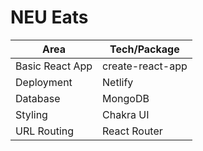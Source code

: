 # NEU Eats

| Area      | Tech/Package |
| ----------- | ----------- |
| Basic React App      | create-react-app       |
| Deployment   | Netlify        |
| Database   | MongoDB        |
| Styling   | Chakra UI        |
| URL Routing   | React Router        |


